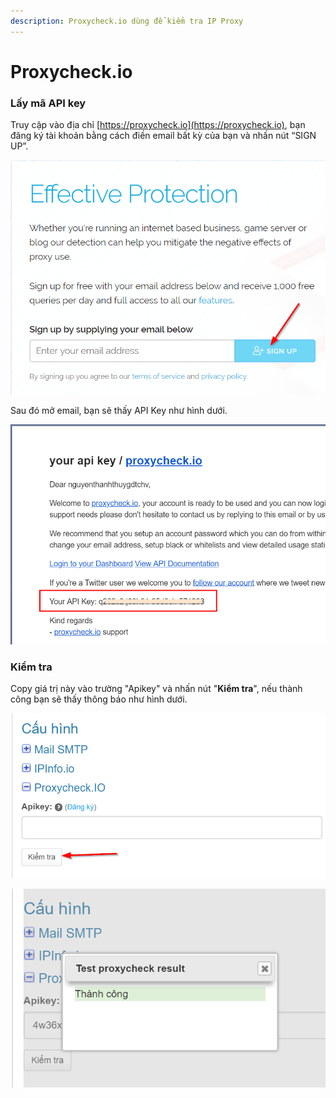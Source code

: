```yaml
---
description: Proxycheck.io dùng để kiểm tra IP Proxy
---
```


# Proxycheck.io

### Lấy mã API key

Truy cập vào địa chỉ [https://proxycheck.io](https://proxycheck.io), bạn đăng ký tài khoản bằng cách điền email bất kỳ của bạn và nhấn nút “SIGN UP”.

![](../../.gitbook/assets/dien-email.png)

Sau đó mở email, bạn sẽ thấy API Key như hình dưới.

![](../../.gitbook/assets/apikey-proxy.png)

### Kiểm tra

Copy giá trị này vào trường "Apikey" và nhấn nút "**Kiểm tra**", nếu thành công bạn sẽ thấy thông báo như hình dưới.

![](../../.gitbook/assets/proxy-ip.png)

![](../../.gitbook/assets/proxy-ip-thanh-cong.png)

